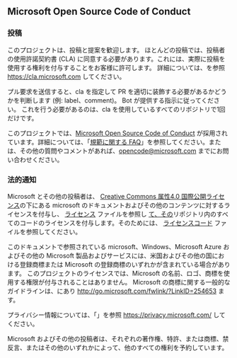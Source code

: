 ## <a name="microsoft-open-source-code-of-conduct"></a>Microsoft Open Source Code of Conduct

### <a name="contributing"></a>投稿

このプロジェクトは、投稿と提案を歓迎します。  ほとんどの投稿では、投稿者の使用許諾契約書 (CLA) に同意する必要があります。これには、実際に投稿を使用する権利を付与することをお客様に許可します。 詳細については、を参照 https://cla.microsoft.com してください。

プル要求を送信すると、cla を指定して PR を適切に装飾する必要があるかどうかを判断します (例: label、comment)。 Bot が提供する指示に従ってください。 これを行う必要があるのは、cla を使用しているすべてのリポジトリで1回だけです。

このプロジェクトでは、[Microsoft Open Source Code of Conduct](https://opensource.microsoft.com/codeofconduct/) が採用されています。詳細については、「[規範に関する FAQ](https://opensource.microsoft.com/codeofconduct/faq/)」を参照してください。または、その他の質問やコメントがあれば、[opencode@microsoft.com](mailto:opencode@microsoft.com) までにお問い合わせください。

### <a name="legal-notices"></a>法的通知

Microsoft とその他の投稿者は、 [Creative Commons 属性4.0 国際公開ライセンス](https://creativecommons.org/licenses/by/4.0/legalcode)の下にある microsoft のドキュメントおよびその他のコンテンツに対するライセンスを付与し、 [ライセンス](LICENSE) ファイルを参照し [て、その](https://opensource.org/licenses/MIT)リポジトリ内のすべてのコードのライセンスを付与します。そのためには、 [ライセンスコード](LICENSE-CODE) ファイルを参照してください。

このドキュメントで参照されている microsoft、Windows、Microsoft Azure およびその他の Microsoft 製品およびサービスには、米国およびその他の国における登録商標または Microsoft の登録商標のいずれかが含まれている場合があります。
このプロジェクトのライセンスでは、Microsoft の名前、ロゴ、商標を使用する権限が付与されることはありません。
Microsoft の商標に関する一般的なガイドラインは、にあり http://go.microsoft.com/fwlink/?LinkID=254653 ます。

プライバシー情報については、「」を参照 https://privacy.microsoft.com/ してください。

Microsoft およびその他の投稿者は、それぞれの著作権、特許、または商標、禁反言、またはその他のいずれかによって、他のすべての権利を予約しています。
